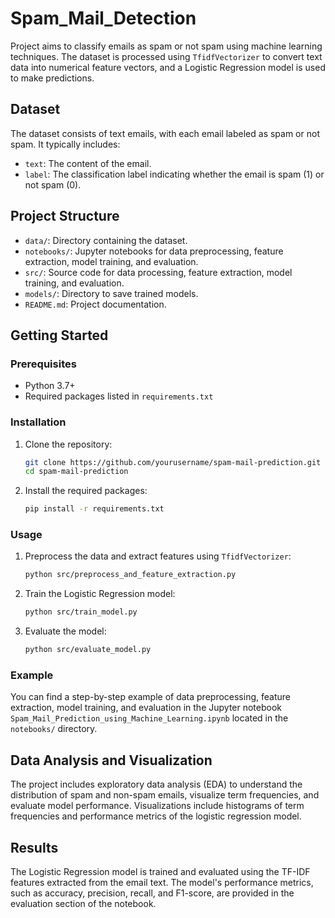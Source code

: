 # Spam_Mail_Detection
Project aims to classify emails as spam or not spam using machine learning techniques. The dataset is processed using `TfidfVectorizer` to convert text data into numerical feature vectors, and a Logistic Regression model is used to make predictions.
## Dataset

The dataset consists of text emails, with each email labeled as spam or not spam. It typically includes:
- `text`: The content of the email.
- `label`: The classification label indicating whether the email is spam (1) or not spam (0).

## Project Structure

- `data/`: Directory containing the dataset.
- `notebooks/`: Jupyter notebooks for data preprocessing, feature extraction, model training, and evaluation.
- `src/`: Source code for data processing, feature extraction, model training, and evaluation.
- `models/`: Directory to save trained models.
- `README.md`: Project documentation.

## Getting Started

### Prerequisites

- Python 3.7+
- Required packages listed in `requirements.txt`

### Installation

1. Clone the repository:
    ```sh
    git clone https://github.com/yourusername/spam-mail-prediction.git
    cd spam-mail-prediction
    ```

2. Install the required packages:
    ```sh
    pip install -r requirements.txt
    ```

### Usage

1. Preprocess the data and extract features using `TfidfVectorizer`:
    ```sh
    python src/preprocess_and_feature_extraction.py
    ```

2. Train the Logistic Regression model:
    ```sh
    python src/train_model.py
    ```

3. Evaluate the model:
    ```sh
    python src/evaluate_model.py
    ```

### Example

You can find a step-by-step example of data preprocessing, feature extraction, model training, and evaluation in the Jupyter notebook `Spam_Mail_Prediction_using_Machine_Learning.ipynb` located in the `notebooks/` directory.

## Data Analysis and Visualization

The project includes exploratory data analysis (EDA) to understand the distribution of spam and non-spam emails, visualize term frequencies, and evaluate model performance. Visualizations include histograms of term frequencies and performance metrics of the logistic regression model.

## Results

The Logistic Regression model is trained and evaluated using the TF-IDF features extracted from the email text. The model's performance metrics, such as accuracy, precision, recall, and F1-score, are provided in the evaluation section of the notebook.

